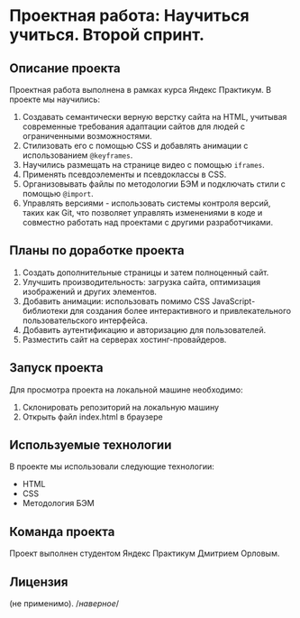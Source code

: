 # Проектная работа: Научиться учиться. Второй спринт.

## Описание проекта

Проектная работа выполнена в рамках курса Яндекс Практикум. 
В проекте мы научились:
1. Cоздавать семантически верную верстку сайта на HTML, учитывая современные требования адаптации сайтов для людей с ограниченными возможностями.
2. Cтилизовать его с помощью CSS и добавлять анимации с использованием `@keyframes`.
3. Научились размещать на странице видео с помощью `iframes`.
4. Применять псевдоэлементы и псевдоклассы в CSS.
5. Организовывать файлы по методологии БЭМ и подключать стили с помощью `@import`.
6. Управлять версиями - использовать системы контроля версий, таких как Git, что позволяет управлять изменениями в коде и совместно работать над проектами с другими разработчиками.

## Планы по доработке проекта

1. Создать дополнительные страницы и затем полноценный сайт.
2. Улучшить производительность: загрузка сайта, оптимизация изображений и других элементов.
3. Добавить анимации: использовать помимо CSS JavaScript-библиотеки для создания более интерактивного и привлекательного пользовательского интерфейса.
4. Добавить аутентификацию и авторизацию для пользователей.
5. Разместить сайт на серверах хостинг-провайдеров.

## Запуск проекта

Для просмотра проекта на локальной машине необходимо:

1. Склонировать репозиторий на локальную машину
2. Открыть файл index.html в браузере

## Используемые технологии

В проекте мы использовали следующие технологии:

- HTML
- CSS
- Методология БЭМ

## Команда проекта

Проект выполнен студентом Яндекс Практикум Дмитрием Орловым.

## Лицензия

(не применимо). /*наверное*/

